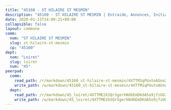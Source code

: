 ```yaml
---
title: "45160 - ST HILAIRE ST MESMIN"
description: "45160 - ST HILAIRE ST MESMIN | Entraide, Annonces, Initiatives"
date: 2020-01-11T14:09:21+09:00
collapsible: false
layout: commune
comm:
  nom: "ST HILAIRE ST MESMIN"
  slug: st-hilaire-st-mesmin
  cp: "45160"
dept:
  nom: "Loiret"
  slug: loiret
  num: "45"
peerpad:
  comm:
    read_path: /r/markdown/45160_st-hilaire-st-mesmin/4XTTM1qPUutoAGnoZ6y7cc94nDHbhBUcah3DH9KxmqQA3JLJN
    write_path: /w/markdown/45160_st-hilaire-st-mesmin/4XTTM1qPUutoAGnoZ6y7cc94nDHbhBUcah3DH9KxmqQA3JLJN-K3TgUMvH2srBmXoXp5fkisQDKD2ohnjPXmCGWxGX1oUz7jD1GapxmMj7NiBePrUCuJsdmwL9wBsYQmp6Xc2sXdh5G2MZJFJnVknAAUewbUAeBtUw7kaQMm8Cau9hvU6f41VrXb22
  dept:
    read_path: /r/markdown/45_loiret/4XTTME2kSQrSgerkNd6EmDKdA5o9jfzUG2SAG8C2qVYb3YXN4
    write_path: /w/markdown/45_loiret/4XTTME2kSQrSgerkNd6EmDKdA5o9jfzUG2SAG8C2qVYb3YXN4-K3TgULpEDoP6p5UphGUnEGQQDb2AQTj81Z2trE1ZVsdtBZSXUbkVLE9oEias3DdMz5vmgxRH8ErfnuyVj2VYfJxxhBMoq5ZxQCDrb2jTVFkww5uEThgDKwT8pF9LfJGTpqNraKjJ
---
```


